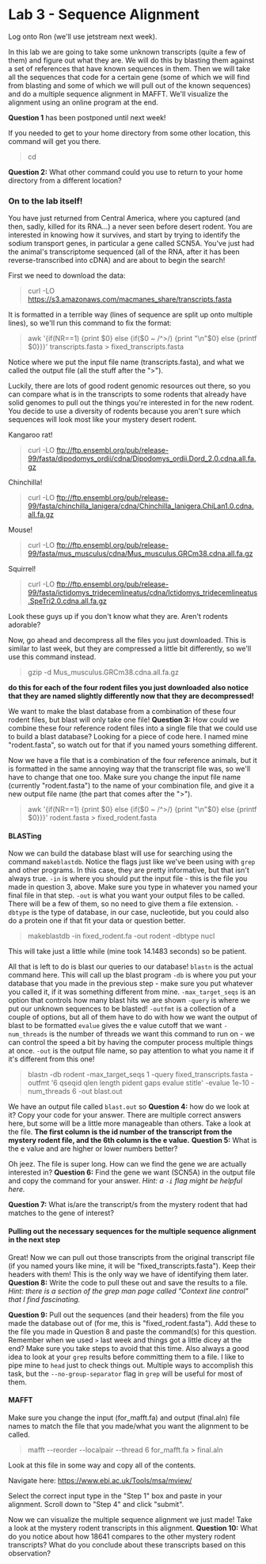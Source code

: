 # Lab 3 - Sequence Alignment

Log onto Ron (we'll use jetstream next week).

In this lab we are going to take some unknown transcripts (quite a few of them) and figure out what they are. We will do this by blasting them against a set of references that have known sequences in them. Then we will take all the sequences that code for a certain gene (some of which we will find from blasting and some of which we will pull out of the known sequences) and do a multiple sequence alignment in MAFFT. We'll visualize the alignment using an online program at the end.

**Question 1** has been postponed until next week!

If you needed to get to your home directory from some other location, this command will get you there. 
> cd

**Question 2:** What other command could you use to return to your home directory from a different location?

### On to the lab itself!

You have just returned from Central America, where you captured (and then, sadly, killed for its RNA...) a never seen before desert rodent. You are interested in knowing how it survives, and start by trying to identify the sodium transport genes, in particular a gene called SCN5A. You've just had the animal's transcriptome sequenced (all of the RNA, after it has been reverse-transcribed into cDNA) and are about to begin the search!

First we need to download the data:
> curl -LO https://s3.amazonaws.com/macmanes_share/transcripts.fasta

It is formatted in a terrible way (lines of sequence are split up onto multiple lines), so we'll run this command to fix the format:
> awk '{if(NR==1) {print $0} else {if($0 ~ /^>/) {print "\n"$0} else {printf $0}}}' transcripts.fasta > fixed_transcripts.fasta

Notice where we put the input file name (transcripts.fasta), and what we called the output file (all the stuff after the ">").

Luckily, there are lots of good rodent genomic resources out there, so you can compare what is in the transcripts to some rodents that already have solid genomes to pull out the things you're interested in for the new rodent. You decide to use a diversity of rodents because you aren't sure which sequences will look most like your mystery desert rodent.

Kangaroo rat!
> curl -LO ftp://ftp.ensembl.org/pub/release-99/fasta/dipodomys_ordii/cdna/Dipodomys_ordii.Dord_2.0.cdna.all.fa.gz

Chinchilla!
> curl -LO ftp://ftp.ensembl.org/pub/release-99/fasta/chinchilla_lanigera/cdna/Chinchilla_lanigera.ChiLan1.0.cdna.all.fa.gz

Mouse!
> curl -LO ftp://ftp.ensembl.org/pub/release-99/fasta/mus_musculus/cdna/Mus_musculus.GRCm38.cdna.all.fa.gz 

Squirrel!
> curl -LO ftp://ftp.ensembl.org/pub/release-99/fasta/ictidomys_tridecemlineatus/cdna/Ictidomys_tridecemlineatus.SpeTri2.0.cdna.all.fa.gz

Look these guys up if you don't know what they are. Aren't rodents adorable?

Now, go ahead and decompress all the files you just downloaded. This is similar to last week, but they are compressed a little bit differently, so we'll use this command instead.
> gzip -d Mus_musculus.GRCm38.cdna.all.fa.gz

**do this for each of the four rodent files you just downloaded**
**also notice that they are named slightly differently now that they are decompressed!**

We want to make the blast database from a combination of these four rodent files, but blast will only take one file! 
**Question 3:** How could we combine these four reference rodent files into a single file that we could use to build a blast database? Looking for a piece of code here.
I named mine "rodent.fasta", so watch out for that if you named yours something different.

Now we have a file that is a combination of the four reference animals, but it is formatted in the same annoying way that the transcript file was, so we'll have to change that one too. Make sure you change the input file name (currently "rodent.fasta") to the name of your combination file, and give it a new output file name (the part that comes after the ">").
> awk '{if(NR==1) {print $0} else {if($0 ~ /^>/) {print "\n"$0} else {printf $0}}}' rodent.fasta > fixed_rodent.fasta


#### BLASTing

Now we can build the database blast will use for searching using the command `makeblastdb`.
Notice the flags just like we've been using with `grep` and other programs. In this case, they are pretty informative, but that isn't always true.
`-in` is where you should put the input file - this is the file you made in question 3, above. Make sure you type in whatever you named your final file in that step.
`-out` is what you want your output files to be called. There will be a few of them, so no need to give them a file extension.
`-dbtype` is the type of database, in our case, nucleotide, but you could also do a protein one if that fit your data or question better.
> makeblastdb -in fixed_rodent.fa -out rodent -dbtype nucl

This will take just a little while (mine took 14.1483 seconds) so be patient.

All that is left to do is blast our queries to our database!
`blastn` is the actual command here. This will call up the blast program
`-db` is where you put your database that you made in the previous step - make sure you put whatever you called it, if it was something different from mine.
`-max_target_seqs` is an option that controls how many blast hits we are shown
`-query` is where we put our unknown sequences to be blasted!
`-outfmt` is a collection of a couple of options, but all of them have to do with how we want the output of blast to be formatted
`evalue` gives the e value cutoff that we want
`-num_threads` is the number of threads we want this command to run on - we can control the speed a bit by having the computer process multiple things at once.
`-out` is the output file name, so pay attention to what you name it if it's different from this one!
> blastn -db rodent -max_target_seqs 1 -query fixed_transcripts.fasta -outfmt '6 qseqid qlen length pident gaps evalue stitle' -evalue 1e-10 -num_threads 6 -out blast.out

We have an output file called `blast.out` so **Question 4:** how do we look at it? Copy your code for your answer. There are multiple correct answers here, but some will be a little more manageable than others.
Take a look at the file. **The first column is the id number of the transcript from the mystery rodent file, and the 6th column is the e value.**
**Question 5:** What is the e value and are higher or lower numbers better?

Oh jeez. The file is super long. How can we find the gene we are actually interested in?
**Question 6:** Find the gene we want (SCN5A) in the output file and copy the command for your answer. *Hint: a `-i` flag might be helpful here.* 

**Question 7:** What is/are the transcript/s from the mystery rodent that had matches to the gene of interest?

#### Pulling out the necessary sequences for the multiple sequence alignment in the next step

Great! Now we can pull out those transcripts from the original transcript file (if you named yours like mine, it will be "fixed_transcripts.fasta"). Keep their headers with them! This is the only way we have of identifying them later.
**Question 8:** Write the code to pull these out and save the results to a file. *Hint: there is a section of the grep man page called "Context line control" that I find fascinating.*

**Question 9:** Pull out the sequences (and their headers) from the file you made the database out of (for me, this is "fixed_rodent.fasta"). Add these to the file you made in Question 8 and paste the command(s) for this question.
Remember when we used `>` last week and things got a little dicey at the end? Make sure you take steps to avoid that this time. Also always a good idea to look at your `grep` results before committing them to a file. I like to pipe mine to `head` just to check things out. 
Multiple ways to accomplish this task, but the `--no-group-separator` flag in `grep` will be useful for most of them.

#### MAFFT

Make sure you change the input (for_mafft.fa) and output (final.aln) file names to match the file that you made/what you want the alignment to be called.
> mafft --reorder --localpair --thread 6 for_mafft.fa > final.aln

Look at this file in some way and copy all of the contents.

Navigate here:
https://www.ebi.ac.uk/Tools/msa/mview/

Select the correct input type in the "Step 1" box and paste in your alignment.
Scroll down to "Step 4" and click "submit".

Now we can visualize the multiple sequence alignment we just made! 
Take a look at the mystery rodent transcripts in this alignment.
**Question 10:** What do you notice about how 18641 compares to the other mystery rodent transcripts? What do you conclude about these transcripts based on this observation?


